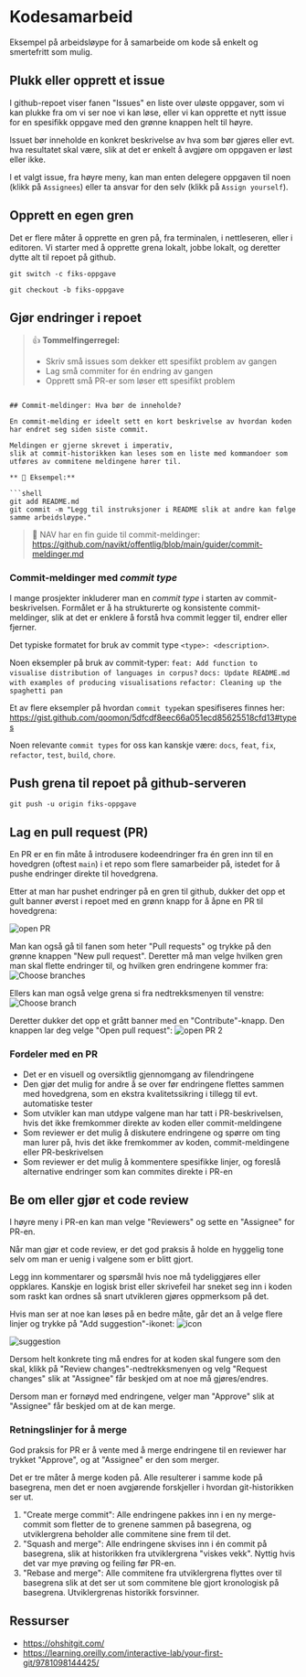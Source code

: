 # Kodesamarbeid

Eksempel på arbeidsløype for å samarbeide om kode så enkelt og smertefritt som mulig.

## Plukk eller opprett et issue

I github-repoet viser fanen "Issues" en liste over uløste oppgaver, som vi kan plukke fra om vi ser noe vi kan løse, eller vi kan opprette et nytt issue for en spesifikk oppgave med den grønne knappen helt til høyre.

Issuet bør inneholde en konkret beskrivelse av hva som bør gjøres eller evt. hva resultatet skal være, slik at det er enkelt å avgjøre om oppgaven er løst eller ikke.

I et valgt issue, fra høyre meny, kan man enten delegere oppgaven til noen (klikk på `Assignees`) eller ta ansvar for den selv (klikk på `Assign yourself`).

## Opprett en egen gren

Det er flere måter å opprette en gren på, fra terminalen, i nettleseren, eller i editoren.
Vi starter med å opprette grena lokalt, jobbe lokalt, og deretter dytte alt til repoet på github.

```shell
git switch -c fiks-oppgave
```

``` shell 
git checkout -b fiks-oppgave
```

## Gjør endringer i repoet

> 👍 **Tommelfingerregel:**
>
> - Skriv små issues som dekker ett spesifikt problem av gangen
> - Lag små commiter for én endring av gangen
> - Opprett små PR-er som løser ett spesifikt problem
```

## Commit-meldinger: Hva bør de inneholde?

En commit-melding er ideelt sett en kort beskrivelse av hvordan koden har endret seg siden siste commit.

Meldingen er gjerne skrevet i imperativ,
slik at commit-historikken kan leses som en liste med kommandoer som utføres av commitene meldingene hører til.

** 📌 Eksempel:**

```shell
git add README.md
git commit -m "Legg til instruksjoner i README slik at andre kan følge samme arbeidsløype."
```

> 🔗 NAV har en fin guide til commit-meldinger: https://github.com/navikt/offentlig/blob/main/guider/commit-meldinger.md

### Commit-meldinger med *commit type*
I mange prosjekter inkluderer man en *commit type* i starten av commit-beskrivelsen. Formålet er å ha strukturerte og konsistente commit-meldinger, slik at det er enklere å forstå hva commit legger til, endrer eller fjerner.

Det typiske formatet for bruk av commit type `<type>: <description>`.

Noen eksempler på bruk av commit-typer:
`feat: Add function to visualise distribution of languages in corpus?`
`docs: Update README.md with examples of producing visualisations`
`refactor: Cleaning up the spaghetti pan`

Et av flere eksempler på hvordan `commit type`kan spesifiseres finnes her: https://gist.github.com/qoomon/5dfcdf8eec66a051ecd85625518cfd13#types

Noen relevante `commit types` for oss kan kanskje være:
`docs`, `feat`, `fix`, `refactor`, `test`, `build`, `chore`.


## Push grena til repoet på github-serveren

```shell
git push -u origin fiks-oppgave
```

## Lag en pull request (PR)

En PR er en fin måte å introdusere kodeendringer fra én gren inn til en hovedgren (oftest `main`) i et repo som flere samarbeider på, istedet for å pushe endringer direkte til hovedgrena.

Etter at man har pushet endringer på en gren til github, dukker det opp et gult banner øverst i repoet med en grønn knapp for å åpne en PR til hovedgrena:

![open PR](open_pr.png)

Man kan også gå til fanen som heter "Pull requests" og trykke på den grønne knappen "New pull request".
Deretter må man velge hvilken gren man skal flette endringer til, og hvilken gren endringene kommer fra: ![Choose branches](choose-branches.png)

Ellers kan man også velge grena si fra nedtrekksmenyen til venstre: ![Choose branch](choose-branch.png)

Deretter dukker det opp et grått banner med en "Contribute"-knapp. Den knappen lar deg velge "Open pull request": ![open PR 2](open-pr-2.png)

### Fordeler med en PR

- Det er en visuell og oversiktlig gjennomgang av filendringene
- Den gjør det mulig for andre å se over før endringene flettes sammen med hovedgrena, som en ekstra kvalitetssikring i tillegg til evt. automatiske tester
- Som utvikler kan man utdype valgene man har tatt i PR-beskrivelsen, hvis det ikke fremkommer direkte av koden eller commit-meldingene
- Som reviewer er det mulig å diskutere endringene og spørre om ting man lurer på, hvis det ikke fremkommer av koden, commit-meldingene eller PR-beskrivelsen
- Som reviewer er det mulig å kommentere spesifikke linjer, og foreslå alternative endringer som kan commites direkte i PR-en

## Be om eller gjør et code review

I høyre meny i PR-en kan man velge "Reviewers" og sette en "Assignee" for PR-en.

Når man gjør et code review, er det god praksis å holde en hyggelig tone selv om man er uenig i valgene som er blitt gjort.

Legg inn kommentarer og spørsmål hvis noe må tydeliggjøres eller oppklares. Kanskje en logisk brist eller skrivefeil har sneket seg inn i koden som raskt kan ordnes så snart utvikleren gjøres oppmerksom på det.

Hvis man ser at noe kan løses på en bedre måte, går det an å velge flere linjer og trykke på "Add suggestion"-ikonet:  ![icon](suggestion-icon.png)

![suggestion](code-suggestion.png)

Dersom helt konkrete ting må endres for at koden skal fungere som den skal, klikk på "Review changes"-nedtrekksmenyen og velg "Request changes" slik at "Assignee" får beskjed om at noe må gjøres/endres.

Dersom man er fornøyd med endringene, velger man "Approve" slik at "Assignee" får beskjed om at de kan merge.

### Retningslinjer for å merge

God praksis for PR er å vente med å merge endringene til en reviewer har trykket "Approve", og at "Assignee" er den som merger.

Det er tre måter å merge koden på. Alle resulterer i samme kode på basegrena, men det er noen avgjørende forskjeller i hvordan git-historikken ser ut.

1. "Create merge commit": Alle endringene pakkes inn i en ny merge-commit som fletter de to grenene sammen på basegrena, og utviklergrena beholder alle commitene sine frem til det.
2. "Squash and merge": Alle endringene skvises inn i én commit på basegrena, slik at historikken fra utviklergrena "viskes vekk". Nyttig hvis det var mye prøving og feiling før PR-en.
3. "Rebase and merge": Alle commitene fra utviklergrena flyttes over til basegrena slik at det ser ut som commitene ble gjort kronologisk på basegrena. Utviklergrenas historikk forsvinner.

## Ressurser

- https://ohshitgit.com/
- https://learning.oreilly.com/interactive-lab/your-first-git/9781098144425/
